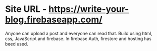 # Site URL - https://write-your-blog.firebaseapp.com/
 Anyone can upload a post and everyone can read that.
 Build using html, css, JavaScript and firebase.
 In firebase Auth, firestore and hosting has beed used.
